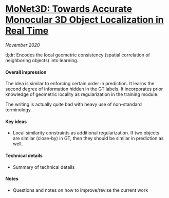 # [MoNet3D: Towards Accurate Monocular 3D Object Localization in Real Time](https://arxiv.org/abs/2006.16007)

_November 2020_

tl;dr: Encodes the local geometric consistency (spatial correlation of neighboring objects) into learning.

#### Overall impression
The idea is similar to enforcing certain order in prediction. It learns the second degree of information hidden in the GT labels. It incorporates prior knowledge of geometric locality as regularization in the training module.

The writing is actually quite bad with heavy use of non-standard terminology.

#### Key ideas
- Local similarity constraints as additional regularization. If two objects are similar (close-by) in GT, then they should be similar in prediction as well.

#### Technical details
- Summary of technical details

#### Notes
- Questions and notes on how to improve/revise the current work  

